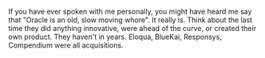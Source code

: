 If you have ever spoken with me personally, you might have heard me say that "Oracle is an old, slow moving whore". It really is. Think about the last time they did anything innovative, were ahead of the curve, or created their own product. They haven't in years. Eloqua, BlueKai, Responsys, Compendium were all acquisitions.

